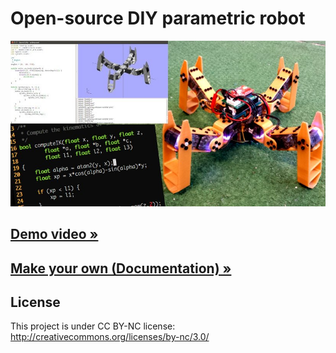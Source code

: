 # Open-source DIY parametric robot

![Spidey](docs/imgs/spidey.jpg)

## [Demo video »](https://www.youtube.com/watch?v=7McQQ-uikZw)

## [Make your own (Documentation) »](docs/index.md)

## License

This project is under CC BY-NC license:
http://creativecommons.org/licenses/by-nc/3.0/
